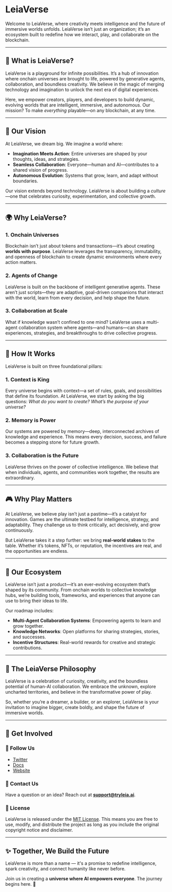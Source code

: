 # LeiaVerse  

Welcome to LeiaVerse, where creativity meets intelligence and the future of immersive worlds unfolds. LeiaVerse isn’t just an organization; it’s an ecosystem built to redefine how we interact, play, and collaborate on the blockchain.  

---

## 🌌 **What is LeiaVerse?**  

LeiaVerse is a playground for infinite possibilities. It’s a hub of innovation where onchain universes are brought to life, powered by generative agents, collaboration, and boundless creativity. We believe in the magic of merging technology and imagination to unlock the next era of digital experiences.  

Here, we empower creators, players, and developers to build dynamic, evolving worlds that are intelligent, immersive, and autonomous. Our mission? To make *everything* playable—on any blockchain, at any time.  

---

## 🚀 **Our Vision**  

At LeiaVerse, we dream big. We imagine a world where:  

- **Imagination Meets Action**: Entire universes are shaped by your thoughts, ideas, and strategies.  
- **Seamless Collaboration**: Everyone—human and AI—contributes to a shared vision of progress.  
- **Autonomous Evolution**: Systems that grow, learn, and adapt without boundaries.  

Our vision extends beyond technology. LeiaVerse is about building a *culture*—one that celebrates curiosity, experimentation, and collective growth.  

---

## 🌍 **Why LeiaVerse?**  

### 1. **Onchain Universes**  
Blockchain isn’t just about tokens and transactions—it’s about creating **worlds with purpose**. LeiaVerse leverages the transparency, immutability, and openness of blockchain to create dynamic environments where every action matters.  

### 2. **Agents of Change**  
LeiaVerse is built on the backbone of intelligent generative agents. These aren’t just scripts—they are adaptive, goal-driven companions that interact with the world, learn from every decision, and help shape the future.  

### 3. **Collaboration at Scale**  
What if knowledge wasn’t confined to one mind? LeiaVerse uses a multi-agent collaboration system where agents—and humans—can share experiences, strategies, and breakthroughs to drive collective progress.  

---

## 🧠 **How It Works**  

LeiaVerse is built on three foundational pillars:  

### 1. **Context is King**  
Every universe begins with context—a set of rules, goals, and possibilities that define its foundation. At LeiaVerse, we start by asking the big questions: *What do you want to create? What’s the purpose of your universe?*  

### 2. **Memory is Power**  
Our systems are powered by memory—deep, interconnected archives of knowledge and experience. This means every decision, success, and failure becomes a stepping stone for future growth.  

### 3. **Collaboration is the Future**  
LeiaVerse thrives on the power of collective intelligence. We believe that when individuals, agents, and communities work together, the results are extraordinary.  

---

## 🎮 **Why Play Matters**  

At LeiaVerse, we believe play isn’t just a pastime—it’s a catalyst for innovation. Games are the ultimate testbed for intelligence, strategy, and adaptability. They challenge us to think critically, act decisively, and grow continuously.  

But LeiaVerse takes it a step further: we bring **real-world stakes** to the table. Whether it’s tokens, NFTs, or reputation, the incentives are real, and the opportunities are endless.  

---

## 🌌 **Our Ecosystem**  

LeiaVerse isn’t just a product—it’s an ever-evolving ecosystem that’s shaped by its community. From onchain worlds to collective knowledge hubs, we’re building tools, frameworks, and experiences that anyone can use to bring their ideas to life.  

Our roadmap includes:  
- **Multi-Agent Collaboration Systems**: Empowering agents to learn and grow together.  
- **Knowledge Networks**: Open platforms for sharing strategies, stories, and successes.  
- **Incentive Structures**: Real-world rewards for creative and strategic contributions.  

---

## 📖 **The LeiaVerse Philosophy**  

LeiaVerse is a celebration of curiosity, creativity, and the boundless potential of human-AI collaboration. We embrace the unknown, explore uncharted territories, and believe in the transformative power of play.  

So, whether you’re a dreamer, a builder, or an explorer, LeiaVerse is your invitation to imagine bigger, create boldly, and shape the future of immersive worlds.  

---

## 🤝 **Get Involved**  

### 🌟 Follow Us  
- [Twitter](#)  
- [Docs](#)  
- [Website](#)  

### 📨 Contact Us  
Have a question or an idea? Reach out at **support@tryleia.ai**.  

### 📜 License
LeiaVerse is released under the [MIT License](LICENSE). This means you are free to use, modify, and distribute the project as long as you include the original copyright notice and disclaimer.

---

## ✨ **Together, We Build the Future**  
LeiaVerse is more than a name — it's a promise to redefine intelligence, spark creativity, and connect humanity like never before.  

Join us in creating a **universe where AI empowers everyone**. The journey begins here. 🌌  
